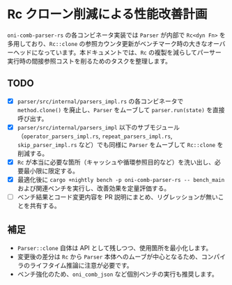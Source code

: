 # Rc クローン削減による性能改善計画

`oni-comb-parser-rs` の各コンビネータ実装では `Parser` が内部で `Rc<dyn Fn>` を多用しており、`Rc::clone` の参照カウンタ更新がベンチマーク時の大きなオーバーヘッドになっています。本ドキュメントでは、`Rc` の複製を減らしてパーサー実行時の間接参照コストを削るためのタスクを整理します。

## TODO
- [x] `parser/src/internal/parsers_impl.rs` の各コンビネータで `method.clone()` を廃止し、`Parser` をムーブして `parser.run(state)` を直接呼び出す。
- [x] `parser/src/internal/parsers_impl` 以下のサブモジュール（`operator_parsers_impl.rs`, `repeat_parsers_impl.rs`, `skip_parser_impl.rs` など）でも同様に `Parser` をムーブして `Rc::clone` を削減する。
- [x] `Rc` が本当に必要な箇所（キャッシュや循環参照目的など）を洗い出し、必要最小限に限定する。
- [x] 最適化後に `cargo +nightly bench -p oni-comb-parser-rs -- bench_main` および関連ベンチを実行し、改善効果を定量評価する。
- [ ] ベンチ結果とコード変更内容を PR 説明にまとめ、リグレッションが無いことを共有する。

## 補足
- `Parser::clone` 自体は API として残しつつ、使用箇所を最小化します。
- 変更後の差分は `Rc` から `Parser` 本体へのムーブが中心となるため、コンパイラのライフタイム推論に注意が必要です。
- ベンチ強化のため、`oni_comb_json` など個別ベンチの実行も推奨します。
